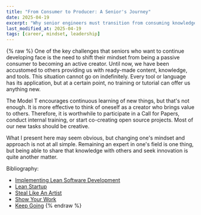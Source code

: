 ```yaml
---
title: "From Consumer to Producer: A Senior's Journey"
date: 2025-04-19
excerpt: "Why senior engineers must transition from consuming knowledge to creating value."
last_modified_at: 2025-04-19
tags: [career, mindset, leadership]
---
```


{% raw %}
One of the key challenges that seniors who want to continue developing face is the need to shift their mindset from
being a passive consumer to becoming an active creator. Until now, we have been accustomed to others providing us with
ready-made content, knowledge, and tools. This situation cannot go on indefinitely. Every tool or language has its
application, but at a certain point, no training or tutorial can offer us anything new.

The Model T encourages continuous learning of new things, but that's not enough. It is more effective to think of
oneself as a creator who brings value to others. Therefore, it is worthwhile to participate in a Call for Papers,
conduct internal training, or start co-creating open source projects. Most of our new tasks should be creative.

What I present here may seem obvious, but changing one's mindset and approach is not at all simple. Remaining an expert
in one's field is one thing, but being able to share that knowledge with others and seek innovation is quite another
matter.

Bibliography:

- [Implementing Lean Software Development](https://amzn.to/3A1JGdh)
- [Lean Startup](https://amzn.to/3NDHJXn)
- [Steal Like An Artist](https://amzn.to/4hc2CGQ)
- [Show Your Work](https://amzn.to/3A5imuy)
- [Keep Going](https://amzn.to/4dOTdlz)
{% endraw %}
